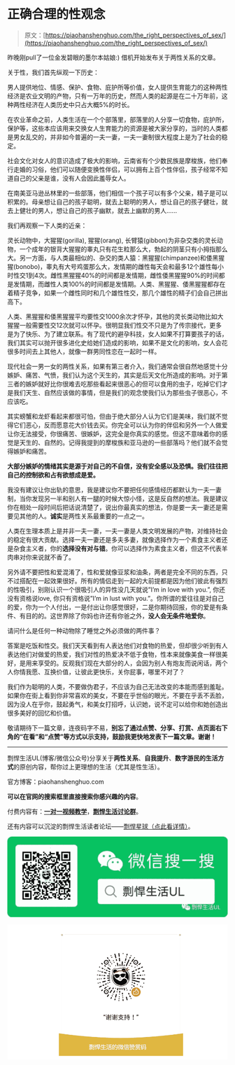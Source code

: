 # 正确合理的性观念

> 原文：[https://piaohanshenghuo.com/the_right_perspectives_of_sex/](https://piaohanshenghuo.com/the_right_perspectives_of_sex/)

昨晚刚pull了一位金发碧眼的墨尔本姑娘:) 借机开始发布关于两性关系的文章。

关于性，我们首先纵观一下历史：

男人提供地位、情感、保护、食物、庇护所等价值，女人提供生育能力的这种两性经济是农业文明的产物，只有一万年的历史，然而人类的起源是在二十万年前，这种两性经济在人类历史中只占大概5%的时长。

在农业革命之前，人类生活在一个个部落里，部落里的人分享一切食物，庇护所，保护等，这些本应该用来交换女人生育能力的资源是被大家分享的，当时的人类都是男女乱交的，并非如今普遍的一夫一妻，一夫一妻制很大程度上是为了社会的稳定。

社会文化对女人的意识造成了极大的影响，云南省有个少数民族是摩梭族，他们奉行走婚的习俗，他们可以随便变换性伴侣，可以拥有上百个性伴侣，孩子经常不知道自己的父亲是谁，没有人会因此羞辱女人。

在南美亚马逊丛林里的一些部落，他们相信一个孩子可以有多个父亲，精子是可以积累的。母亲想让自己的孩子聪明，就去上聪明的男人，想让自己的孩子健壮，就去上健壮的男人，想让自己的孩子幽默，就去上幽默的男人……

我们再观察一下人类的近亲：

灵长动物中，大猩猩(gorilla), 猩猩(orang), 长臂猿(gibbon)为非杂交类的灵长动物，一个成年的银背大猩猩的睾丸只有花生粒那么大，勃起的阴茎只有小拇指那么大。另一方面，与人类最相似的、杂交的类人猿：黑猩猩(chimpanzee)和倭黑猩猩(bonobo)，睾丸有大号鸡蛋那么大，发情期的雌性每天会和最多12个雄性每小时性交1到4次。雌性黑猩猩40%的时间都是发情期，雌性倭黑猩猩90%的时间都是发情期，而雌性人类100%的时间都是发情期。人类、黑猩猩、倭黑猩猩都存在着精子竞争，如果一个雌性同时和几个雄性性交，那几个雄性的精子们会自己拼出高下。

人类、黑猩猩和倭黑猩猩平均要性交1000余次才怀孕，其他的灵长类动物比如大猩猩一般需要性交12次就可以怀孕。很明显我们性交不只是为了传宗接代，更多是为了快乐、为了建立联系。有了现代的避孕科技，女人如果不打算要孩子的话，我们其实可以抛开很多进化史给她们造成的影响，如果不是文化的影响，女人会花很多时间去上其他人，就像一群男同性恋在一起时一样。

现代社会一男一女的两性关系，如果有第三者介入，我们通常会很自然地感觉十分嫉妒、痛苦、气愤，我们认为这个天生的，其实是后天文化所造成的影响。对于第三者的嫉妒就好比你很难去吃那些看起来很恶心的但可以食用的虫子，吃掉它们才是我们天生、自然应该做的事情，但是我们的观念使我们认为那些虫子很恶心，不应该吃。

其实螃蟹和龙虾看起来都很可怕，但由于绝大部分人认为它们是美味，我们就不觉得它们恶心，反而愿意花大价钱去买。你完全可以认为你的伴侣和另外一个人做爱让你无法接受，你很痛苦、很嫉妒，这完全是你真实的感觉。但这不意味着你的感觉是天生的、自然的。记得我提到的摩梭族和亚马逊的一些部落吗？他们就不会觉得嫉妒和痛苦。

**大部分嫉妒的情绪其实是源于对自己的不自信，没有安全感以及恐惧。我们往往把自己的控制欲和占有欲想成是爱。**

我没有建议让你出轨的意思，我是建议你不要把任何感情经历都默认为一夫一妻制，当你发现另一半和别人有一腿的时候大惊小怪，这是反自然的想法。我是建议你在相处一段时间后把话说清楚了，说出你最真实的想法，你是要一夫一妻还是需要见其他的人。**诚实**是两性关系最重要的一点之一。

人类在生理本质上是并非一夫一妻，一夫一妻是人类文明发展的产物，对维持社会的稳定有很大贡献。选择一夫一妻还是多夫多妻，就像选择作为一个素食主义者还是杂食主义者，你的**选择没有对与错**。你可以选择作为素食主义者，但这不代表羊肉串对你来说就不香了。

另外请不要把性和爱混淆了，性和爱就像豆浆和油条，两者是完全不同的东西，只不过搭配在一起效果很好。所有的情侣走到一起的大前提都是因为他们彼此有强烈的性吸引，别刚认识一个很吸引人的异性没几天就说”I’m in love with you.”, 你还没有资格说love, 你只有资格说”I’m in lust with you.”。你所谓的爱往往是对自己的爱，你为一个人付出，一是付出让你感觉很好，二是你期待回报，你的爱是有条件、有目的的。这世界除了你妈也许还有你爸之外，**没人会无条件地爱你**。

请问什么是任何一种动物除了睡觉之外必须做的两件事？

答案是吃饭和性交。我们天天看到有人表达他们对食物的热爱，但却很少听到有人表达他们对做爱的热爱，我们对性的热爱决不低于食物，性本来就像美食一样很美好，是用来享受的。反观我们现在大部分的人，会因为别人有炮友而说闲话，两个人你情我愿、互换价值，让彼此更快乐，关你屁事，哪里不对了？

我们作为聪明的人类，不要做伪君子，不应该为自己无法改变的本能而感到羞耻。如果你在街上看到你非常喜欢的美女，不要在乎世俗的眼光，不要在乎丢不丢脸，因为没人在乎你，鼓起勇气，和美女打招呼，认识她，说不定可以给你和她创造出很多美好的回忆和价值。

敬请期待下一篇文章，连夜码字不易，**别忘了通过点赞、分享、打赏、点页面右下角的“在看”和“点赞”等方式以示支持，鼓励我更快地发表下一篇文章。谢谢！**

* * *

剽悍生活UL(博客/微信公众号)分享关于**两性关系**、**自我提升**、**数字游民的生活方式**的原创内容，帮你过上更理想的生活（尤其是性生活）。

官方博客：piaohanshenghuo.com

**可以在官网的搜索框里直接搜索你感兴趣的内容**。

付费内容有：[**一对一视频教学**](https://mp.weixin.qq.com/s?__biz=MzU5NDgxNjI2Nw==&mid=2247485005&idx=3&sn=90921756abbf4f2d3df570a34d4412c0&chksm=fe7a3a29c90db33fa3d31a082f139f3b0a13062b3d594469aad53918a4d84fce706e2e29a9d1&scene=21#wechat_redirect)，[**剽悍生活讨论群**](https://mp.weixin.qq.com/s?__biz=MzU5NDgxNjI2Nw==&mid=2247484865&idx=1&sn=77c36b4014d6c1948879043442f768cf&chksm=fe7a39a5c90db0b39ebff280e3b8b406d41d45b546e8bc22c977a3a9a56ff7256d53e8bf5793&scene=21#wechat_redirect)。

还有内容可以沉淀的剽悍生活读者论坛——[剽悍星球（点此看详情）](https://mp.weixin.qq.com/s?__biz=MzU5NDgxNjI2Nw==&mid=2247484958&idx=1&sn=6873fdf5968922b143e9fe93901ed8ce&chksm=fe7a3a7ac90db36ce1a6ba7f337d7d857342c1904c8605480ad2b5050a2eb9b519e36c09be6e&scene=21#wechat_redirect)。

![为什么我认为比特币很有价值](img/316191c97346335b59c3bc6381596e93.png "为什么我认为比特币很有价值")



![](img/48a213915b598d48c51d7cbc5ebeaa6c.png)

